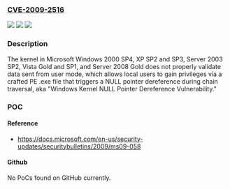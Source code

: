 ### [CVE-2009-2516](https://cve.mitre.org/cgi-bin/cvename.cgi?name=CVE-2009-2516)
![](https://img.shields.io/static/v1?label=Product&message=n%2Fa&color=blue)
![](https://img.shields.io/static/v1?label=Version&message=n%2Fa&color=blue)
![](https://img.shields.io/static/v1?label=Vulnerability&message=n%2Fa&color=brighgreen)

### Description

The kernel in Microsoft Windows 2000 SP4, XP SP2 and SP3, Server 2003 SP2, Vista Gold and SP1, and Server 2008 Gold does not properly validate data sent from user mode, which allows local users to gain privileges via a crafted PE .exe file that triggers a NULL pointer dereference during chain traversal, aka "Windows Kernel NULL Pointer Dereference Vulnerability."

### POC

#### Reference
- https://docs.microsoft.com/en-us/security-updates/securitybulletins/2009/ms09-058

#### Github
No PoCs found on GitHub currently.

